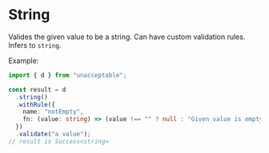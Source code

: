 # String

Valides the given value to be a string. Can have custom validation rules.
Infers to `string`.

Example:

```ts
import { d } from "unacceptable";

const result = d
  .string()
  .withRule({
    name: "notEmpty",
    fn: (value: string) => (value !== "" ? null : "Given value is empty"),
  })
  .validate("a value");
// result is Success<string>
```
